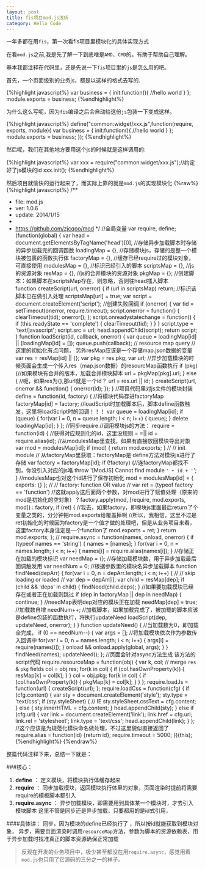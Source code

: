 ```yaml
---
layout: post
title: fis项目mod.js浅析
category: Hello Code
---
```


一年多都在用`fis`，第一次看fis项目里模块化的具体实现方式

在看`mod.js`之前,我是先了解一下到底啥是`AMD`、`CMD`的。有助于帮助自己理解。

基本我都注释在代码里，还是先说一下`fis`项目里的`js`是怎么用的吧。

首先，一个页面级别的业务js，都是以这样的格式去写的.

{%highlight javascript%}
var business = {
  init:function(){
    //hello world
  }
};
module.exports = business;
{%endhighlight%}

为什么这么写呢，因为`fis`编译之后会自动给这份`js`包装一下变成这样。

{%highlight javascript%}
define("common:widget/xxx.js",function(require, exports, module){
  var business = {
    init:function(){
      //hello world
    }
  };
  module.exports = business;
});
{%endhighlight%}

然后呢，我们在其他地方要用这个js的时候就是这样调用的:

{%highlight javascript%}
var xxx = require("common:widget/xxx.js");//约定好了js模块的id
xxx.init();
{%endhighlight%}

然后项目就愉快的运行起来了，而实际上靠的就是`mod.js`的实现模块化
{%raw%}
{%highlight javascript%}
/**
 * file: mod.js
 * ver: 1.0.6
 * update: 2014/1/15
 *
 * https://github.com/zjcqoo/mod
 */
 //全局变量
var require, define;
(function(global) {
    var head = document.getElementsByTagName('head')[0],
        //存储异步加载脚本时存储的异步加载完的回调函数
        loadingMap = {},
        //存储模块js，存储的是整一个模块被包裹的函数执行体
        factoryMap = {},
        //缓存已经require过的模块对象，可直接使用
        modulesMap = {},
        //标识已经引入的脚本
        scriptsMap = {},
        //js的资源对象
        resMap = {},
        //js的合并模块的资源对象
        pkgMap = {};
    //创建脚本：如果脚本在scriptsMap存在，则忽略，否则往head插入脚本    
    function createScript(url, onerror) {
        if (url in scriptsMap) return;
        //标识该脚本已在做引入处理
        scriptsMap[url] = true;
        var script = document.createElement('script');
        //创建失败回调
        if (onerror) {
            var tid = setTimeout(onerror, require.timeout);
            script.onerror = function() {
                clearTimeout(tid);
                onerror();
            };
            script.onreadystatechange = function() {
                if (this.readyState == 'complete') {
                    clearTimeout(tid);
                }
            }
        }
        script.type = 'text/javascript';
        script.src = url;
        head.appendChild(script);
        return script;
    }
    function loadScript(id, callback, onerror) {
        var queue = loadingMap[id] || (loadingMap[id] = []);
        queue.push(callback);
        // resource map query
        //这里的初始化有点问题， 另外resMap应该是一个存储map.json数据的变量
        var res = resMap[id] || {};
        var pkg = res.pkg;
        var url;
        //异步加载模块的时候页面会生成一个传入res（map.json数据）的resourcMap函数执行
        if (pkg) {//如果模块有合并的版本，加载合并模块脚本
            url = pkgMap[pkg].url;
        } else {
            //呃，如果res为{},那url就是一个id？
            url = res.url || id;
        }
        createScript(url, onerror && function() {
            onerror(id);
        });
    }
    //项目代码里对js文件的模块封装
    define = function(id, factory) {
        //将模块代码存进factoryMap
        factoryMap[id] = factory;
        //loadScript时加载脚本后，脚本define函数触发，这里将loadScript时的回调！！！
        var queue = loadingMap[id];
        if (queue) {
            for(var i = 0, n = queue.length; i < n; i++) {
                queue[i]();
            }
            delete loadingMap[id];
        }
    };
    //同步require
    //调用模块js的方法：
    require = function(id) {
        //获得对应规则化的id，这里没规则 = =||
        id = require.alias(id);
        //从modulesMap里查找，如果有直接放回模块导出对象
        var mod = modulesMap[id];
        if (mod) {
            return mod.exports;
        }
        //
        // init module
        // 从factoryMap里获取：factoryMap是 define方法对模块js进行了存储
        var factory = factoryMap[id];
        if (!factory) {//连factoryMap都找不到，你没引入对应的js咯
            throw '[ModJS] Cannot find module `' + id + '`';
        }
        //modulesMap也对这个id进行了保存初始化
        mod = modulesMap[id] = {
            exports: {}
        };
        //
        // factory: function OR value
        //
        var ret = (typeof factory == 'function')
        //这就apply这后面两个参数，对mod进行了赋值处理（原来的mod是初始化的空对象）
                ? factory.apply(mod, [require, mod.exports, mod])
                : factory;
        if (ret) {
        //我去，如果factory，即模块js里面最后return了个变量之类的，分分钟把mod.exports给覆盖掉啊
        //所以，我相信，这里不过是ret初始化的时候因为factory是一个值才做的处理吧，但是从业务项目来看，这里factory本身注定是一个function了
            mod.exports = ret;
        }
        return mod.exports;
    };
    //
    require.async = function(names, onload, onerror) {
        if (typeof names == 'string') {
            names = [names];
        }
        for(var i = 0, n = names.length; i < n; i++) {
            names[i] = require.alias(names[i]);
        }
        //存储正在加载的模块标识
        var needMap = {};
        //存储加载模块数，用于异步加载最后回调触发用
        var needNum = 0;
        //根据参数里的模块名异步加载脚本
        function findNeed(depArr) {
            for(var i = 0, n = depArr.length; i < n; i++) {
                //
                // skip loading or loaded
                //
                var dep = depArr[i];
                var child = resMap[dep];
                if (child && 'deps' in child) {
                    findNeed(child.deps);
                }
                //如果要加载模块已经存在或者正在加载则跳过
                if (dep in factoryMap || dep in needMap) {
                    continue;
                }
                //needMap表明dep对应的模块正在加载
                needMap[dep] = true;
                //加载数自增
                needNum++;
                //加载脚本，如果加载完成了，被加载的脚本应该是define包装的函数执行，将执行updateNeed
                loadScript(dep, updateNeed, onerror);
            }
        }
        function updateNeed() {
            //当加载数为0，即加载全完成，
            if (0 == needNum--) {
                var args = [];
                //将加载模块依次作为参数传入回调中
                for(var i = 0, n = names.length; i < n; i++) {
                    args[i] = require(names[i]);
                }
                onload && onload.apply(global, args);
            }
        }
        findNeed(names);
        updateNeed();
    };
    //页面会针对async方法生成 该方法的script代码
    require.resourceMap = function(obj) {
        var k, col;
        // merge `res` & `pkg` fields
        col = obj.res;
        for(k in col) {
            if (col.hasOwnProperty(k)) {
                resMap[k] = col[k];
            }
        }
        col = obj.pkg;
        for(k in col) {
            if (col.hasOwnProperty(k)) {
                pkgMap[k] = col[k];
            }
        }
    };
    require.loadJs = function(url) {
        createScript(url);
    };
    require.loadCss = function(cfg) {
        if (cfg.content) {
            var sty = document.createElement('style');
            sty.type = 'text/css';
            if (sty.styleSheet) {       // IE
                sty.styleSheet.cssText = cfg.content;
            } else {
                sty.innerHTML = cfg.content;
            }
            head.appendChild(sty);
        }
        else if (cfg.url) {
            var link = document.createElement('link');
            link.href = cfg.url;
            link.rel = 'stylesheet';
            link.type = 'text/css';
            head.appendChild(link);
        }
    };
    //这个应该是为规范化模块命名做处理，不过这里貌似直接返回了
    require.alias = function(id) {return id};
    require.timeout = 5000;
})(this);
{%endhighlight%}
{%endraw%}

整篇代码注释下来，总结一下就是：

###核心：
1. __define__ ： 定义模块，将模块执行体缓存起来
2. __require__ ： 同步加载模块，返回模块执行体里的对象，页面渲染时提前将需要require的模板脚本都引入
3. __require.async__ ： 异步加载模块，即需要用到具体某一个模块时，才去引入模块脚本
这里不管是同步还是异步加载，只要都用的是id式引用，

####具体讲：
    同步，因为模块的define已经执行了 ，所以按id就能获取到模块对象，
    异步，需要页面渲染时调用`resourceMap`方法，参数为脚本的资源依赖表，用于异步加载时找准真正的脚本资源确保正常加载

> 反观在开发的业务项目中，极少甚至都没在用`require.async`，感觉用着`mod.js`也只用了它源码的三分之一的样子。